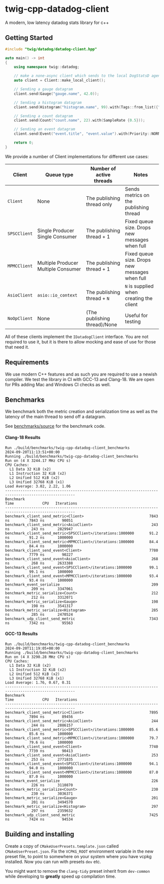 # twig-cpp-datadog-client

A modern, low latency datadog stats library for c++

## Getting Started

```cpp :file=./example/getting_started.cpp:line_start=2:line_end=-2
#include "twig/datadog/datadog-client.hpp"

auto main() -> int
{
    using namespace twig::datadog;

    // make a none-async client which sends to the local DogStatsD agent
    auto client = Client::make_local_client();

    // Sending a gauge datagram
    client.send(Gauge("gauge.name", 42.0));

    // Sending a histogram datagram
    client.send(Histogram("histogram.name", 99).with(Tags::from_list({"tag1:hello", "tag2:world"})));

    // Sending a count datagram
    client.send(Count("count.name", 22).with(SampleRate {0.5}));

    // Sending an event datagram
    client.send(Event("event.title", "event.value").with(Priority::NORMAL).with(AlertType::INFO));

    return 0;
}
```

We provide a number of Client implementations for different use cases:

| Client        | Queue type                          | Number of active threads     | Notes                                          |
| ------------- | ----------------------------------- | ---------------------------- | ---------------------------------------------- |
| `Client`      | None                                | The publishing thread only   | Sends metrics on the publishing thread         |
| `SPSCClient`  | Single Producer Single Consumer     | The publishing thread + 1    | Fixed queue size. Drops new messages when full |
| `MPMCClient`  | Multiple Producer Multiple Consumer | The publishing thread + 1    | Fixed queue size. Drops new messages when full |
| `AsioClient`  | `asio::io_context`                  | The publishing thread + `N`  | `N` is supplied when creating the client       |
| `NoOpClient`  | None                                | (The publishing thread)/None | Useful for testing                             |

All of these clients implement the `IDatadogClient` interface. You are not required to use it, but it is there to allow mocking and ease of use for those that need it.

## Requirements
We use modern C++ features and as such you are required to use a newish compiler. We test the library in CI with GCC-13 and Clang-18. We are open for PRs adding Mac and Windows CI checks as well.

## Benchmarks

We benchmark both the metric creation and serialization time as well as the latency of the main thread to send off a datagram.

See [benchmarks/source](./benchmarks/source) for the benchmark code.

#### Clang-18 Results
```
Run ./build/benchmarks/twig-cpp-datadog-client_benchmarks
2024-09-20T11:13:51+00:00
Running ./build/benchmarks/twig-cpp-datadog-client_benchmarks
Run on (4 X 3244.17 MHz CPU s)
CPU Caches:
  L1 Data 32 KiB (x2)
  L1 Instruction 32 KiB (x2)
  L2 Unified 512 KiB (x2)
  L3 Unified 32768 KiB (x1)
Load Average: 3.02, 2.22, 1.06
------------------------------------------------------------------------------------------------------
Benchmark                                                            Time             CPU   Iterations
------------------------------------------------------------------------------------------------------
benchmark_client_send_metric<Client>                              7843 ns         7843 ns        90051
benchmark_client_send_metric<AsioClient>                           243 ns          243 ns      2829947
benchmark_client_send_metric<SPSCClient>/iterations:1000000       91.2 ns         91.2 ns      1000000
benchmark_client_send_metric<MPMCClient>/iterations:1000000       84.4 ns         84.4 ns      1000000
benchmark_client_send_event<Client>                               7780 ns         7779 ns        90227
benchmark_client_send_event<AsioClient>                            268 ns          268 ns      2633388
benchmark_client_send_event<SPSCClient>/iterations:1000000        99.1 ns         99.1 ns      1000000
benchmark_client_send_event<MPMCClient>/iterations:1000000        93.4 ns         93.4 ns      1000000
benchmark_event_serialize                                          209 ns          209 ns      3347061
benchmark_metric_serialize<Count>                                  212 ns          212 ns      3312071
benchmark_metric_serialize<Gauge>                                  198 ns          198 ns      3541317
benchmark_metric_serialize<Histogram>                              285 ns          285 ns      2470524
benchmark_udp_client_send_metric                                  7343 ns         7342 ns        95563
```

#### GCC-13 Results

```
Run ./build/benchmarks/twig-cpp-datadog-client_benchmarks
2024-09-20T11:19:05+00:00
Running ./build/benchmarks/twig-cpp-datadog-client_benchmarks
Run on (4 X 3290.28 MHz CPU s)
CPU Caches:
  L1 Data 32 KiB (x2)
  L1 Instruction 32 KiB (x2)
  L2 Unified 512 KiB (x2)
  L3 Unified 32768 KiB (x1)
Load Average: 1.76, 0.67, 0.31
------------------------------------------------------------------------------------------------------
Benchmark                                                            Time             CPU   Iterations
------------------------------------------------------------------------------------------------------
benchmark_client_send_metric<Client>                              7895 ns         7894 ns        89456
benchmark_client_send_metric<AsioClient>                           244 ns          244 ns      2886157
benchmark_client_send_metric<SPSCClient>/iterations:1000000       85.6 ns         85.6 ns      1000000
benchmark_client_send_metric<MPMCClient>/iterations:1000000       79.7 ns         79.6 ns      1000000
benchmark_client_send_event<Client>                               7740 ns         7739 ns        90413
benchmark_client_send_event<AsioClient>                            253 ns          253 ns      2771835
benchmark_client_send_event<SPSCClient>/iterations:1000000        94.1 ns         94.0 ns      1000000
benchmark_client_send_event<MPMCClient>/iterations:1000000        87.0 ns         87.0 ns      1000000
benchmark_event_serialize                                          226 ns          226 ns      3110870
benchmark_metric_serialize<Count>                                  230 ns          230 ns      3036371
benchmark_metric_serialize<Gauge>                                  201 ns          201 ns      3494570
benchmark_metric_serialize<Histogram>                              297 ns          297 ns      2359632
benchmark_udp_client_send_metric                                  7425 ns         7424 ns        94534
```



## Building and installing

Create a copy of `CMakeUserPresets.template.json` called `CMakeUserPreset.json`. Fix the `VCPKG_ROOT` environment variable in the new preset file, to point to somewhere on your system where you have vcpkg installed. Now you can run with presets `dev` etc.

You might want to remove the `clang-tidy` preset inherit from `dev-common` while developing to **greatly** speed up compilation time.

